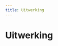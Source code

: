 ```yaml
---
title: Uitwerking
---
```


# Uitwerking

<!-- TODO: 

Beschrijf de uitwerking in minimum 500 woorden. Maak gebruik van figuren, schema's en diagrammas om je tekst te verduidelijken.
Maak eerst een overzicht van alle onderdelen en geef een algemene beschrijving. Duik daarna in alle onderdelen en werk ze stuk voor stuk uit. 

-->
